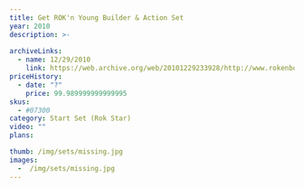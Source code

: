 ```yaml
---
title: Get ROK'n Young Builder & Action Set
year: 2010
description: >-
  
archiveLinks:
  - name: 12/29/2010
    link: https://web.archive.org/web/20101229233928/http://www.rokenbok.com/estore/complete-action-sets/get-rokn-young-builder-action-set
priceHistory:
  - date: "?"
    price: 99.989999999999995
skus:
  - #07300
category: Start Set (Rok Star)
video: ""
plans:

thumb: /img/sets/missing.jpg
images:
  -  /img/sets/missing.jpg
---
```

